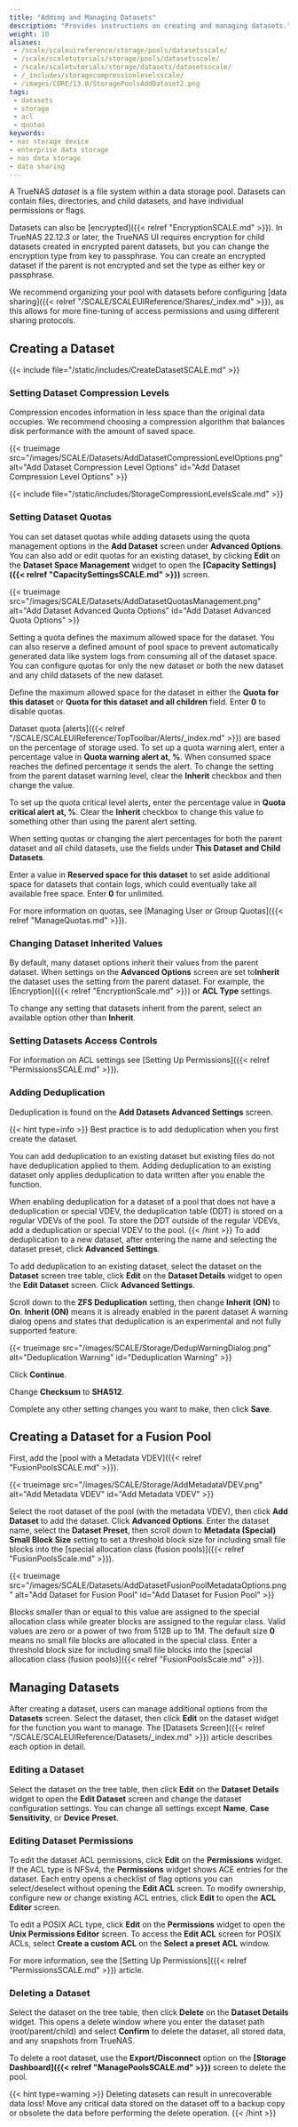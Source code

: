 ```yaml
---
title: "Adding and Managing Datasets"
description: "Provides instructions on creating and managing datasets."
weight: 10
aliases:
 - /scale/scaleuireference/storage/pools/datasetsscale/
 - /scale/scaletutorials/storage/pools/datasetsscale/
 - /scale/scaletutorials/storage/datasets/datasetsscale/
 - /_includes/storagecompressionlevelsscale/
 - /images/CORE/13.0/StoragePoolsAddDataset2.png
tags:
 - datasets
 - storage
 - acl
 - quotas
keywords:
- nas storage device
- enterprise data storage
- nas data storage
- data sharing
---
```


A TrueNAS *dataset* is a file system within a data storage pool.
Datasets can contain files, directories, and child datasets, and have individual permissions or flags.

Datasets can also be [encrypted]({{< relref "EncryptionSCALE.md" >}}).
In TrueNAS 22.12.3 or later, the TrueNAS UI requires encryption for child datasets created in encrypted parent datasets, but you can change the encryption type from key to passphrase.
You can create an encrypted dataset if the parent is not encrypted and set the type as either key or passphrase.

We recommend organizing your pool with datasets before configuring [data sharing]({{< relref "/SCALE/SCALEUIReference/Shares/_index.md" >}}), as this allows for more fine-tuning of access permissions and using different sharing protocols.

## Creating a Dataset

{{< include file="/static/includes/CreateDatasetSCALE.md" >}}

### Setting Dataset Compression Levels

Compression encodes information in less space than the original data occupies. 
We recommend choosing a compression algorithm that balances disk performance with the amount of saved space.

{{< trueimage src="/images/SCALE/Datasets/AddDatasetCompressionLevelOptions.png" alt="Add Dataset Compression Level Options" id="Add Dataset Compression Level Options" >}}

{{< include file="/static/includes/StorageCompressionLevelsScale.md" >}}

### Setting Dataset Quotas
You can set dataset quotas while adding datasets using the quota management options in the **Add Dataset** screen under **Advanced Options**.
You can also add or edit quotas for an existing dataset, by clicking **Edit** on the **Dataset Space Management** widget to open the **[Capacity Settings]({{< relref "CapacitySettingsSCALE.md" >}})** screen.

{{< trueimage src="/images/SCALE/Datasets/AddDatasetQuotasManagement.png" alt="Add Dataset Advanced Quota Options" id="Add Dataset Advanced Quota Options" >}}

Setting a quota defines the maximum allowed space for the dataset.
You can also reserve a defined amount of pool space to prevent automatically generated data like system logs from consuming all of the dataset space.
You can configure quotas for only the new dataset or both the new dataset and any child datasets of the new dataset.

Define the maximum allowed space for the dataset in either the **Quota for this dataset** or **Quota for this dataset and all children** field. 
Enter **0** to disable quotas.

Dataset quota [alerts]({{< relref "/SCALE/SCALEUIReference/TopToolbar/Alerts/_index.md" >}}) are based on the percentage of storage used.
To set up a quota warning alert, enter a percentage value in **Quota warning alert at, %**.
When consumed space reaches the defined percentage it sends the alert.
To change the setting from the parent dataset warning level, clear the **Inherit** checkbox and then change the value.

To set up the quota critical level alerts, enter the percentage value in **Quota critical alert at, %**.
Clear the **Inherit** checkbox to change this value to something other than using the parent alert setting.

When setting quotas or changing the alert percentages for both the parent dataset and all child datasets, use the fields under **This Dataset and Child Datasets**.

Enter a value in **Reserved space for this dataset** to set aside additional space for datasets that contain logs, which could eventually take all available free space.
Enter **0** for unlimited.

For more information on quotas, see [Managing User or Group Quotas]({{< relref "ManageQuotas.md" >}}).

### Changing Dataset Inherited Values
By default, many dataset options inherit their values from the parent dataset.
When settings on the **Advanced Options** screen are set to**Inherit** the dataset uses the setting from the parent dataset.
For example, the [Encryption]({{< relref "EncryptionScale.md" >}}) or **ACL Type** settings.

To change any setting that datasets inherit from the parent, select an available option other than **Inherit**.

### Setting Datasets Access Controls
For information on ACL settings see [Setting Up Permissions]({{< relref "PermissionsSCALE.md" >}}).

### Adding Deduplication
Deduplication is found on the **Add Datasets Advanced Settings** screen.

{{< hint type=info >}}
Best practice is to add deduplication when you first create the dataset.

You can add deduplication to an existing dataset but existing files do not have deduplication applied to them.
Adding deduplication to an existing dataset only applies deduplication to data written after you enable the function.

When enabling deduplication for a dataset of a pool that does not have a deduplication or special VDEV, the deduplication table (DDT) is stored on a regular VDEVs of the pool.
To store the DDT outside of the regular VDEVs, add a deduplication or special VDEV to the pool.
{{< /hint >}}
To add deduplication to a new dataset, after entering the name and selecting the dataset preset, click **Advanced Settings**.

To add deduplication to an existing dataset, select the dataset on the **Dataset** screen tree table, click **Edit** on the **Dataset Details** widget to open the **Edit Dataset** screen. Click **Advanced Settings**.

Scroll down to the **ZFS Deduplication** setting, then change **Inherit (ON)** to **On**. **Inherit (ON)** means it is already enabled in the parent dataset
A warning dialog opens and states that deduplication is an experimental and not fully supported feature.

{{< trueimage src="/images/SCALE/Storage/DedupWarningDialog.png" alt="Deduplication Warning" id="Deduplication Warning" >}}

Click **Continue**.

Change **Checksum** to **SHA512**.

Complete any other setting changes you want to make, then click **Save**.


## Creating a Dataset for a Fusion Pool
First, add the [pool with a Metadata VDEV]({{< relref "FusionPoolsSCALE.md" >}}).

{{< trueimage src="/images/SCALE/Storage/AddMetadataVDEV.png" alt="Add Metadata VDEV" id="Add Metadata VDEV" >}}

Select the root dataset of the pool (with the metadata VDEV), then click **Add Dataset** to add the dataset.
Click **Advanced Options**. Enter the dataset name, select the **Dataset Preset**, then scroll down to **Metadata (Special) Small Block Size** setting to set a threshold block size for including small file blocks into the [special allocation class (fusion pools)]({{< relref "FusionPoolsScale.md" >}}).

{{< trueimage src="/images/SCALE/Datasets/AddDatasetFusionPoolMetadataOptions.png" alt="Add Dataset for Fusion Pool" id="Add Dataset for Fusion Pool" >}}

Blocks smaller than or equal to this value are assigned to the special allocation class while greater blocks are assigned to the regular class.
Valid values are zero or a power of two from 512B up to 1M.
The default size **0** means no small file blocks are allocated in the special class.
Enter a threshold block size for including small file blocks into the [special allocation class (fusion pools)]({{< relref "FusionPoolsScale.md" >}}).

## Managing Datasets
After creating a dataset, users can manage additional options from the **Datasets** screen.
Select the dataset, then click **Edit** on the dataset widget for the function you want to manage. 
The [Datasets Screen]({{< relref "/SCALE/SCALEUIReference/Datasets/_index.md" >}}) article describes each option in detail.

### Editing a Dataset
Select the dataset on the tree table, then click **Edit** on the **Dataset Details** widget to open the **Edit Dataset** screen and change the dataset configuration settings. You can change all settings except **Name**, **Case Sensitivity**, or **Device Preset**.

### Editing Dataset Permissions
To edit the dataset ACL permissions, click **Edit** on the **Permissions** widget.
If the ACL type is NFSv4, the **Permissions** widget shows ACE entries for the dataset.
Each entry opens a checklist of flag options you can select/deselect without opening the **Edit ACL** screen.
To modify ownership, configure new or change existing ACL entries, click **Edit** to open the **ACL Editor** screen.

To edit a POSIX ACL type, click **Edit** on the **Permissions** widget to open the **Unix Permissions Editor** screen.
To access the **Edit ACL** screen for POSIX ACLs, select **Create a custom ACL** on the **Select a preset ACL** window.

For more information, see the [Setting Up Permissions]({{< relref "PermissionsSCALE.md" >}}) article.

### Deleting a Dataset
Select the dataset on the tree table, then click **Delete** on the **Dataset Details** widget.
This opens a delete window where you enter the dataset path (root/parent/child) and select **Confirm** to delete the dataset, all stored data, and any snapshots from TrueNAS. 

To delete a root dataset, use the **Export/Disconnect** option on the **[Storage Dashboard]({{< relref "ManagePoolsSCALE.md" >}})** screen to delete the pool.

{{< hint type=warning >}}
Deleting datasets can result in unrecoverable data loss!
Move any critical data stored on the dataset off to a backup copy or obsolete the data before performing the delete operation.
{{< /hint >}}
